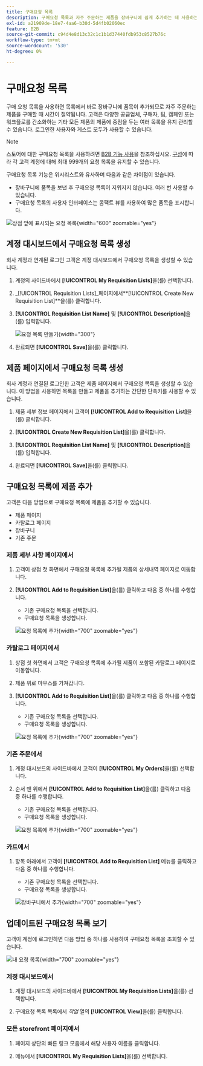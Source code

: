 ```yaml
---
title: 구매요청 목록
description: 구매요청 목록과 자주 주문하는 제품을 장바구니에 쉽게 추가하는 데 사용하는 방법에 대해 알아봅니다.
exl-id: a21909de-18e7-4aa6-b30d-5d4fb02060ec
feature: B2B
source-git-commit: c94d4e8d13c32c1c1b1d37440fdb953c8527b76c
workflow-type: tm+mt
source-wordcount: '530'
ht-degree: 0%

---
```


# 구매요청 목록

구매 요청 목록을 사용하면 목록에서 바로 장바구니에 품목이 추가되므로 자주 주문하는 제품을 구매할 때 시간이 절약됩니다. 고객은 다양한 공급업체, 구매자, 팀, 캠페인 또는 워크플로를 간소화하는 기타 모든 제품의 제품에 중점을 두는 여러 목록을 유지 관리할 수 있습니다. 로그인한 사용자와 게스트 모두가 사용할 수 있습니다.

>[!NOTE]
>
>스토어에 대한 구매요청 목록을 사용하려면 [B2B 기능 사용](enable-basic-features.md)을 참조하십시오. [구성](configure-requisition-lists.md)에 따라 각 고객 계정에 대해 최대 999개의 요청 목록을 유지할 수 있습니다.

구매요청 목록 기능은 위시리스트와 유사하며 다음과 같은 차이점이 있습니다.

- 장바구니에 품목을 보낸 후 구매요청 목록이 지워지지 않습니다. 여러 번 사용할 수 있습니다.
- 구매요청 목록의 사용자 인터페이스는 콤팩트 뷰를 사용하여 많은 품목을 표시합니다.

![상점 앞에 표시되는 요청 목록](./assets/account-dashboard-my-requisition-lists.png){width="600" zoomable="yes"}

## 계정 대시보드에서 구매요청 목록 생성

회사 계정과 연계된 로그인 고객은 계정 대시보드에서 구매요청 목록을 생성할 수 있습니다.

1. 계정의 사이드바에서 **[!UICONTROL My Requisition Lists]**&#x200B;을(를) 선택합니다.

1. _[!UICONTROL Requisition Lists]_페이지에서&#x200B;**[!UICONTROL Create New Requisition List]**을(를) 클릭합니다.

1. **[!UICONTROL Requisition List Name]** 및 **[!UICONTROL Description]**&#x200B;을(를) 입력합니다.

   ![요청 목록 만들기](./assets/requisition-list-create.png){width="300"}

1. 완료되면 **[!UICONTROL Save]**&#x200B;을(를) 클릭합니다.

## 제품 페이지에서 구매요청 목록 생성

회사 계정과 연결된 로그인한 고객은 제품 페이지에서 구매요청 목록을 생성할 수 있습니다. 이 방법을 사용하면 목록을 만들고 제품을 추가하는 간단한 단축키를 사용할 수 있습니다.

1. 제품 세부 정보 페이지에서 고객이 **[!UICONTROL Add to Requisition List]**&#x200B;을(를) 클릭합니다.

1. **[!UICONTROL Create New Requisition List]**&#x200B;을(를) 클릭합니다.

1. **[!UICONTROL Requisition List Name]** 및 **[!UICONTROL Description]**&#x200B;을(를) 입력합니다.

1. 완료되면 **[!UICONTROL Save]**&#x200B;을(를) 클릭합니다.

## 구매요청 목록에 제품 추가

고객은 다음 방법으로 구매요청 목록에 제품을 추가할 수 있습니다.

- 제품 페이지
- 카탈로그 페이지
- 장바구니
- 기존 주문

### 제품 세부 사항 페이지에서

1. 고객이 상점 첫 화면에서 구매요청 목록에 추가될 제품의 상세내역 페이지로 이동합니다.

1. **[!UICONTROL Add to Requisition List]**&#x200B;을(를) 클릭하고 다음 중 하나를 수행합니다.

   - 기존 구매요청 목록을 선택합니다.
   - 구매요청 목록을 생성합니다.

   ![요청 목록에 추가](./assets/requisition-list-product-detail.png){width="700" zoomable="yes"}

### 카탈로그 페이지에서

1. 상점 첫 화면에서 고객은 구매요청 목록에 추가될 제품이 포함된 카탈로그 페이지로 이동합니다.

1. 제품 위로 마우스를 가져갑니다.

1. **[!UICONTROL Add to Requisition List]**&#x200B;을(를) 클릭하고 다음 중 하나를 수행합니다.

   - 기존 구매요청 목록을 선택합니다.
   - 구매요청 목록을 생성합니다.

   ![요청 목록에 추가](./assets/requisition-list-add-product.png){width="700" zoomable="yes"}

### 기존 주문에서

1. 계정 대시보드의 사이드바에서 고객이 **[!UICONTROL My Orders]**&#x200B;을(를) 선택합니다.

1. 순서 맨 위에서 **[!UICONTROL Add to Requisition List]**&#x200B;을(를) 클릭하고 다음 중 하나를 수행합니다.

   - 기존 구매요청 목록을 선택합니다.
   - 구매요청 목록을 생성합니다.

   ![요청 목록에 추가](./assets/requisition-list-add-from-order.png){width="700" zoomable="yes"}

### 카트에서

1. 항목 아래에서 고객이 **[!UICONTROL Add to Requisition List]** 메뉴를 클릭하고 다음 중 하나를 수행합니다.

   - 기존 구매요청 목록을 선택합니다.
   - 구매요청 목록을 생성합니다.

   ![장바구니에서 추가](./assets/requisition-list-add-from-cart.png){width="700" zoomable="yes"}

## 업데이트된 구매요청 목록 보기

고객이 계정에 로그인하면 다음 방법 중 하나를 사용하여 구매요청 목록을 조회할 수 있습니다.

![내 요청 목록](./assets/requisition-lists-menu-select-storefront.png){width="700" zoomable="yes"}

### 계정 대시보드에서

1. 계정 대시보드의 사이드바에서 **[!UICONTROL My Requisition Lists]**&#x200B;을(를) 선택합니다.

1. 구매요청 목록 목록에서 _작업_ 열의 **[!UICONTROL View]**&#x200B;을(를) 클릭합니다.

### 모든 storefront 페이지에서

1. 페이지 상단의 빠른 링크 모음에서 해당 사용자 이름을 클릭합니다.

1. 메뉴에서 **[!UICONTROL My Requisition Lists]**&#x200B;을(를) 선택합니다.

